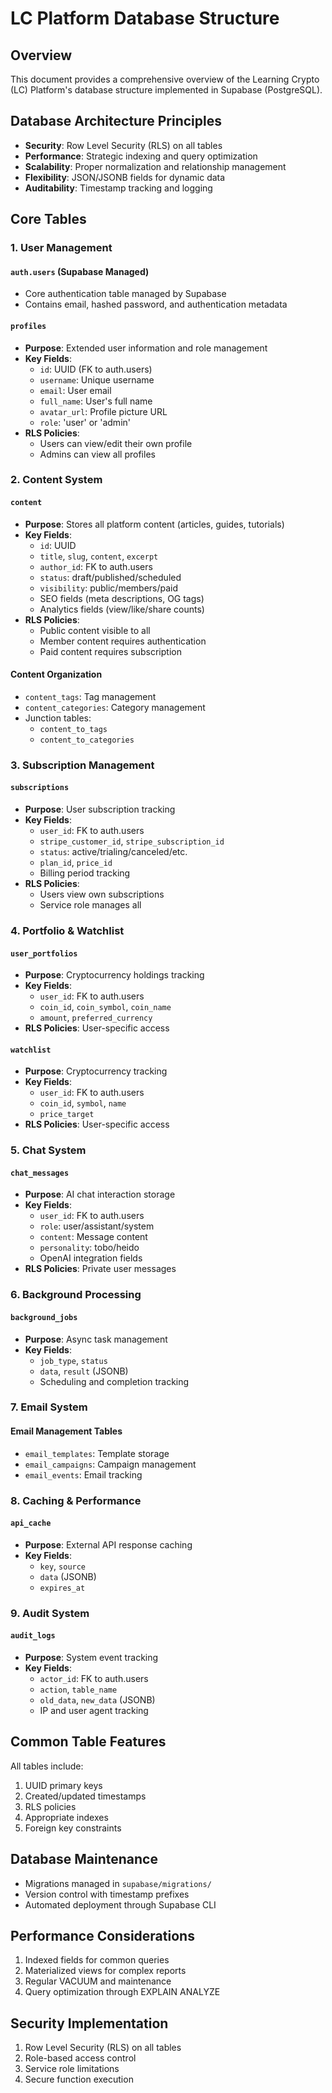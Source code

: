 # LC Platform Database Structure

## Overview
This document provides a comprehensive overview of the Learning Crypto (LC) Platform's database structure implemented in Supabase (PostgreSQL).

## Database Architecture Principles
- **Security**: Row Level Security (RLS) on all tables
- **Performance**: Strategic indexing and query optimization
- **Scalability**: Proper normalization and relationship management
- **Flexibility**: JSON/JSONB fields for dynamic data
- **Auditability**: Timestamp tracking and logging

## Core Tables

### 1. User Management
#### `auth.users` (Supabase Managed)
- Core authentication table managed by Supabase
- Contains email, hashed password, and authentication metadata

#### `profiles`
- **Purpose**: Extended user information and role management
- **Key Fields**:
  - `id`: UUID (FK to auth.users)
  - `username`: Unique username
  - `email`: User email
  - `full_name`: User's full name
  - `avatar_url`: Profile picture URL
  - `role`: 'user' or 'admin'
- **RLS Policies**:
  - Users can view/edit their own profile
  - Admins can view all profiles

### 2. Content System
#### `content`
- **Purpose**: Stores all platform content (articles, guides, tutorials)
- **Key Fields**:
  - `id`: UUID
  - `title`, `slug`, `content`, `excerpt`
  - `author_id`: FK to auth.users
  - `status`: draft/published/scheduled
  - `visibility`: public/members/paid
  - SEO fields (meta descriptions, OG tags)
  - Analytics fields (view/like/share counts)
- **RLS Policies**:
  - Public content visible to all
  - Member content requires authentication
  - Paid content requires subscription

#### Content Organization
- `content_tags`: Tag management
- `content_categories`: Category management
- Junction tables:
  - `content_to_tags`
  - `content_to_categories`

### 3. Subscription Management
#### `subscriptions`
- **Purpose**: User subscription tracking
- **Key Fields**:
  - `user_id`: FK to auth.users
  - `stripe_customer_id`, `stripe_subscription_id`
  - `status`: active/trialing/canceled/etc.
  - `plan_id`, `price_id`
  - Billing period tracking
- **RLS Policies**:
  - Users view own subscriptions
  - Service role manages all

### 4. Portfolio & Watchlist
#### `user_portfolios`
- **Purpose**: Cryptocurrency holdings tracking
- **Key Fields**:
  - `user_id`: FK to auth.users
  - `coin_id`, `coin_symbol`, `coin_name`
  - `amount`, `preferred_currency`
- **RLS Policies**: User-specific access

#### `watchlist`
- **Purpose**: Cryptocurrency tracking
- **Key Fields**:
  - `user_id`: FK to auth.users
  - `coin_id`, `symbol`, `name`
  - `price_target`
- **RLS Policies**: User-specific access

### 5. Chat System
#### `chat_messages`
- **Purpose**: AI chat interaction storage
- **Key Fields**:
  - `user_id`: FK to auth.users
  - `role`: user/assistant/system
  - `content`: Message content
  - `personality`: tobo/heido
  - OpenAI integration fields
- **RLS Policies**: Private user messages

### 6. Background Processing
#### `background_jobs`
- **Purpose**: Async task management
- **Key Fields**:
  - `job_type`, `status`
  - `data`, `result` (JSONB)
  - Scheduling and completion tracking

### 7. Email System
#### Email Management Tables
- `email_templates`: Template storage
- `email_campaigns`: Campaign management
- `email_events`: Email tracking

### 8. Caching & Performance
#### `api_cache`
- **Purpose**: External API response caching
- **Key Fields**:
  - `key`, `source`
  - `data` (JSONB)
  - `expires_at`

### 9. Audit System
#### `audit_logs`
- **Purpose**: System event tracking
- **Key Fields**:
  - `actor_id`: FK to auth.users
  - `action`, `table_name`
  - `old_data`, `new_data` (JSONB)
  - IP and user agent tracking

## Common Table Features
All tables include:
1. UUID primary keys
2. Created/updated timestamps
3. RLS policies
4. Appropriate indexes
5. Foreign key constraints

## Database Maintenance
- Migrations managed in `supabase/migrations/`
- Version control with timestamp prefixes
- Automated deployment through Supabase CLI

## Performance Considerations
1. Indexed fields for common queries
2. Materialized views for complex reports
3. Regular VACUUM and maintenance
4. Query optimization through EXPLAIN ANALYZE

## Security Implementation
1. Row Level Security (RLS) on all tables
2. Role-based access control
3. Service role limitations
4. Secure function execution 